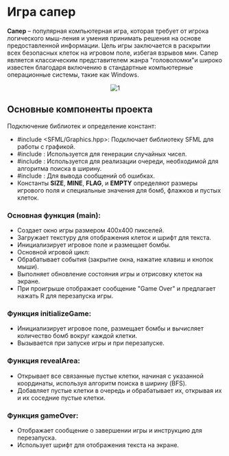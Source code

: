 # Игра сапер

**Сапер** – популярная компьютерная игра, которая требует от игрока логического мыш-ления и умения принимать решения на основе предоставленной информации.
Цель игры заключается в раскрытии всех безопасных клеток на игровом поле, избегая взрывов мин. Сапер является классическим представителем жанра "головоломки"и широко известен благодаря включению в стандартные компьютерные операционные системы, такие как Windows.

<p align="center">
  <img src="https://github.com/user-attachments/assets/7b91d604-31d8-445b-908e-feb92b50bb30" alt="1">
</p>

## Основные компоненты проекта
Подключение библиотек и определение констант:

- #include <SFML/Graphics.hpp>: Подключает библиотеку SFML для работы с графикой.
- #include <ctime>: Используется для генерации случайных чисел.
- #include <queue>: Используется для реализации очереди, необходимой для алгоритма поиска в ширину.
- #include <iostream>: Для вывода сообщений об ошибках.
- Константы **SIZE**, **MINE**, **FLAG**, и **EMPTY** определяют размеры игрового поля и специальные значения для бомб, флажков и пустых клеток.

### Основная функция (main):

- Создает окно игры размером 400x400 пикселей.
- Загружает текстуру для отображения клеток и шрифт для текста.
- Инициализирует игровое поле и размещает бомбы.
- Основной игровой цикл:
- Обрабатывает события (закрытие окна, нажатие клавиш и кнопок мыши).
- Выполняет обновление состояния игры и отрисовку клеток на экране.
- При проигрыше отображает сообщение "Game Over" и предлагает нажать R для перезапуска игры.

### Функция initializeGame:

- Инициализирует игровое поле, размещает бомбы и вычисляет количество бомб вокруг каждой клетки.
- Вызывается при запуске игры и при перезапуске.

###  Функция revealArea:

- Открывает все связанные пустые клетки, начиная с указанной координаты, используя алгоритм поиска в ширину (BFS).
- Добавляет пустые клетки в очередь и обрабатывает их, открывая их и их соседние пустые клетки.

###  Функция gameOver:

- Отображает сообщение о завершении игры и инструкцию для перезапуска.
- Использует шрифт для отображения текста на экране.
